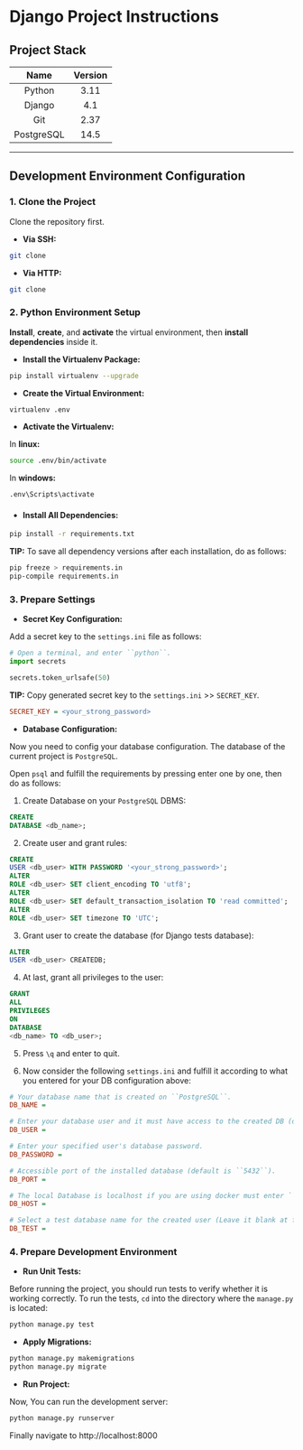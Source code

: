 # Django Project Instructions

## Project Stack

|    Name    | Version |
|:----------:|:------:|
|   Python   |  3.11  |
|   Django   |   4.1  |
|    Git     |  2.37  |
| PostgreSQL |  14.5  |

---

## Development Environment Configuration

### 1. Clone the Project

Clone the repository first.

* **Via SSH:**

```sh
git clone
```

* **Via HTTP:**

```sh
git clone 
```

### 2. Python Environment Setup

**Install**, **create**, and **activate** the virtual environment, then **install dependencies** inside it.

* **Install the Virtualenv Package:**

```sh
pip install virtualenv --upgrade
```

* **Create the Virtual Environment:**

```sh
virtualenv .env
```

* **Activate the Virtualenv:**

In **linux:**

```sh
source .env/bin/activate
```

In **windows:**

```sh
.env\Scripts\activate
```

* #### Install All Dependencies:

```sh
pip install -r requirements.txt
```

**TIP:** To save all dependency versions after each installation, do as follows:

```sh
pip freeze > requirements.in
pip-compile requirements.in
```

### 3. Prepare Settings

* **Secret Key Configuration:**

Add a secret key to the `settings.ini` file as follows:

```py
# Open a terminal, and enter ``python``.
import secrets

secrets.token_urlsafe(50)
```

**TIP:** Copy generated secret key to the `settings.ini` >> `SECRET_KEY`.

```ini
SECRET_KEY = <your_strong_password>
```

* **Database Configuration:**

Now you need to config your database configuration. The database of the current project is `PostgreSQL`.

Open `psql` and fulfill the requirements by pressing enter one by one, then do as follows:

1. Create Database on your `PostgreSQL` DBMS:

```sql
CREATE
DATABASE <db_name>;
```

2. Create user and grant rules:

```sql
CREATE
USER <db_user> WITH PASSWORD '<your_strong_password>';
ALTER
ROLE <db_user> SET client_encoding TO 'utf8';
ALTER
ROLE <db_user> SET default_transaction_isolation TO 'read committed';
ALTER
ROLE <db_user> SET timezone TO 'UTC';
```

3. Grant user to create the database (for Django tests database):

```sql
ALTER
USER <db_user> CREATEDB;
```

4. At last, grant all privileges to the user:

```sql
GRANT
ALL
PRIVILEGES
ON
DATABASE
<db_name> TO <db_user>;
```

5. Press `\q` and enter to quit.

6. Now consider the following `settings.ini` and fulfill it
   according to what you entered for your DB configuration above:

```ini
# Your database name that is created on ``PostgreSQL``.
DB_NAME =

# Enter your database user and it must have access to the created DB (default is ``postgres``).
DB_USER =

# Enter your specified user's database password.
DB_PASSWORD =

# Accessible port of the installed database (default is ``5432``).
DB_PORT =

# The local Database is localhost if you are using docker must enter ``docker-service-name`` (default is ``localhost``).
DB_HOST =

# Select a test database name for the created user (Leave it blank at first).
DB_TEST =
```

### 4. Prepare Development Environment

* **Run Unit Tests:**

Before running the project, you should run tests to verify whether it is working correctly.
To run the tests, `cd` into the directory where the `manage.py` is located:

```sh
python manage.py test
```

* **Apply Migrations:**

```sh
python manage.py makemigrations
python manage.py migrate
```

* **Run Project:**

Now, You can run the development server:

```sh
python manage.py runserver
```

Finally navigate to http://localhost:8000